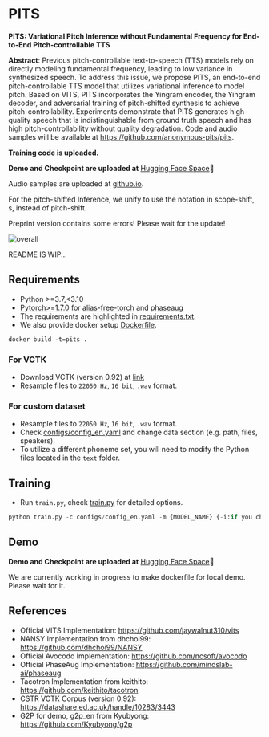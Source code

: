 # PITS
**PITS: Variational Pitch Inference without Fundamental Frequency for End-to-End Pitch-controllable TTS**

**Abstract**: Previous pitch-controllable text-to-speech (TTS) models rely on directly modeling fundamental frequency, leading to low variance in synthesized speech. To address this issue, we propose PITS, an end-to-end pitch-controllable TTS model that utilizes variational inference to model pitch. Based on VITS, PITS incorporates the Yingram encoder, the Yingram decoder, and adversarial training of pitch-shifted synthesis to achieve pitch-controllability. Experiments demonstrate that PITS generates high-quality speech that is indistinguishable from ground truth speech and has high pitch-controllability without quality degradation. Code and audio samples will be available at https://github.com/anonymous-pits/pits.

**Training code is uploaded.**

**Demo and Checkpoint are uploaded at** [Hugging Face Space](https://huggingface.co/spaces/anonymous-pits/pits)🤗

Audio samples are uploaded at [github.io](https://anonymous-pits.github.io/pits/).

For the pitch-shifted Inference, we unify to use the notation in scope-shift, s, instead of pitch-shift.

Preprint version contains some errors! Please wait for the update!

![overall](asset/overall.png) 

README IS WIP...

## Requirements
- Python >=3.7,<3.10
- [Pytorch>=1.7.0](https://pytorch.org/) for [alias-free-torch](https://github.com/junjun3518/alias-free-torch) and [phaseaug](https://github.com/mindslab-ai/phaseaug)
- The requirements are highlighted in [requirements.txt](./requirements.txt).
- We also provide docker setup [Dockerfile](./Dockerfile).
```
docker build -t=pits .
```

### For VCTK
- Download VCTK (version 0.92) at [link](https://datashare.ed.ac.uk/handle/10283/3443)
- Resample files to `22050 Hz`, `16 bit`, `.wav` format.

### For custom dataset
- Resample files to `22050 Hz`, `16 bit`, `.wav` format.
- Check [configs/config\_en.yaml](configs/config_en.yaml) and change data section (e.g. path, files, speakers).
- To utilize a different phoneme set, you will need to modify the Python files located in the `text` folder.

## Training
- Run `train.py`, check [train.py](train.py) for detailed options.
```python 
python train.py -c configs/config_en.yaml -m {MODEL_NAME} {-i:if you change yingram setup or etc}
```

## Demo
**Demo and Checkpoint are uploaded at** [Hugging Face Space](https://huggingface.co/spaces/anonymous-pits/pits)🤗

We are currently working in progress to make dockerfile for local demo. Please wait for it.

## References
- Official VITS Implementation: https://github.com/jaywalnut310/vits
- NANSY Implementation from dhchoi99: https://github.com/dhchoi99/NANSY
- Official Avocodo Implementation: https://github.com/ncsoft/avocodo
- Official PhaseAug Implementation: https://github.com/mindslab-ai/phaseaug
- Tacotron Implementation from keithito: https://github.com/keithito/tacotron
- CSTR VCTK Corpus (version 0.92): https://datashare.ed.ac.uk/handle/10283/3443
- G2P for demo, g2p\_en from Kyubyong: https://github.com/Kyubyong/g2p
